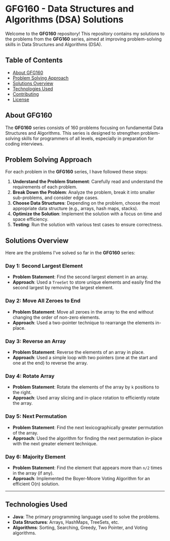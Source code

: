 # GFG160 - Data Structures and Algorithms (DSA) Solutions

Welcome to the **GFG160** repository! This repository contains my solutions to the problems from the **GFG160** series, aimed at improving problem-solving skills in Data Structures and Algorithms (DSA).

## Table of Contents

- [About GFG160](#about-gfg160)
- [Problem Solving Approach](#problem-solving-approach)
- [Solutions Overview](#solutions-overview)
- [Technologies Used](#technologies-used)
- [Contributing](#contributing)
- [License](#license)

## About GFG160

The **GFG160** series consists of 160 problems focusing on fundamental Data Structures and Algorithms. This series is designed to strengthen problem-solving skills for programmers of all levels, especially in preparation for coding interviews.

## Problem Solving Approach

For each problem in the **GFG160** series, I have followed these steps:

1. **Understand the Problem Statement**: Carefully read and understand the requirements of each problem.
2. **Break Down the Problem**: Analyze the problem, break it into smaller sub-problems, and consider edge cases.
3. **Choose Data Structures**: Depending on the problem, choose the most appropriate data structure (e.g., arrays, hash maps, stacks).
4. **Optimize the Solution**: Implement the solution with a focus on time and space efficiency.
5. **Testing**: Run the solution with various test cases to ensure correctness.

## Solutions Overview

Here are the problems I've solved so far in the **GFG160** series:

### Day 1: **Second Largest Element**
- **Problem Statement**: Find the second largest element in an array.
- **Approach**: Used a `TreeSet` to store unique elements and easily find the second largest by removing the largest element.

### Day 2: **Move All Zeroes to End**
- **Problem Statement**: Move all zeroes in the array to the end without changing the order of non-zero elements.
- **Approach**: Used a two-pointer technique to rearrange the elements in-place.

### Day 3: **Reverse an Array**
- **Problem Statement**: Reverse the elements of an array in place.
- **Approach**: Used a simple loop with two pointers (one at the start and one at the end) to reverse the array.

### Day 4: **Rotate Array**
- **Problem Statement**: Rotate the elements of the array by `k` positions to the right.
- **Approach**: Used array slicing and in-place rotation to efficiently rotate the array.

### Day 5: **Next Permutation**
- **Problem Statement**: Find the next lexicographically greater permutation of the array.
- **Approach**: Used the algorithm for finding the next permutation in-place with the next greater element technique.

### Day 6: **Majority Element**
- **Problem Statement**: Find the element that appears more than `n/2` times in the array (if any).
- **Approach**: Implemented the Boyer-Moore Voting Algorithm for an efficient O(n) solution.

---

## Technologies Used

- **Java**: The primary programming language used to solve the problems.
- **Data Structures**: Arrays, HashMaps, TreeSets, etc.
- **Algorithms**: Sorting, Searching, Greedy, Two Pointer, and Voting algorithms.
